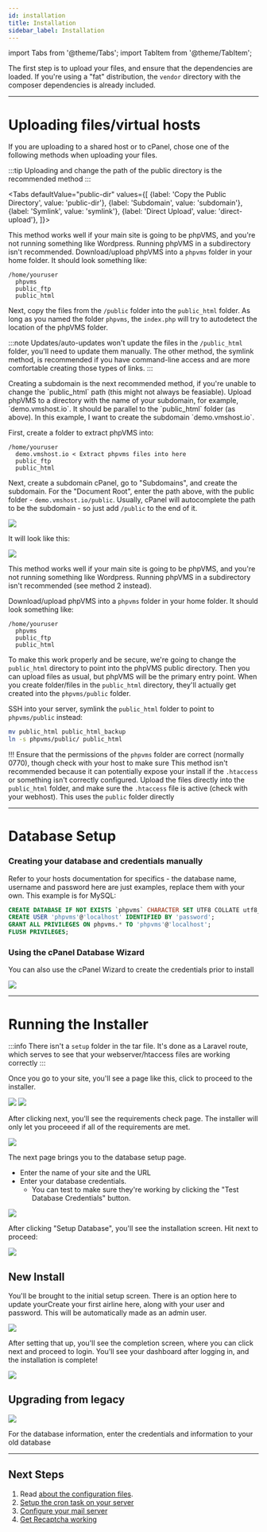 ```yaml
---
id: installation
title: Installation
sidebar_label: Installation
---
```


import Tabs from '@theme/Tabs';
import TabItem from '@theme/TabItem';

The first step is to upload your files, and ensure that the dependencies are loaded. If you're using a "fat" distribution, the `vendor` directory with the composer dependencies is already included.

---


# Uploading files/virtual hosts

If you are uploading to a shared host or to cPanel, chose one of the following methods when uploading your files.

:::tip
Uploading and change the path of the public directory is the recommended method
:::

<Tabs
  defaultValue="public-dir"
  values={[
    {label: 'Copy the Public Directory', value: 'public-dir'},
    {label: 'Subdomain', value: 'subdomain'},
    {label: 'Symlink', value: 'symlink'},
    {label: 'Direct Upload', value: 'direct-upload'},
  ]}>
  <TabItem value="public-dir">
  
  This method works well if your main site is going to be phpVMS, and you're not running something like Wordpress. Running phpVMS in a subdirectory isn't recommended. Download/upload phpVMS into a `phpvms` folder in your home folder. It should look something like:

  ```
  /home/youruser
    phpvms
    public_ftp
    public_html
  ```

  Next, copy the files from the `/public` folder into the `public_html` folder. As long as you named the folder `phpvms`, the `index.php` will try to autodetect the location of the phpVMS folder.

:::note
  Updates/auto-updates won't update the files in the `/public_html` folder, you'll need to update them manually. The other method, the symlink method, is recommended if you have command-line access and are more comfortable creating those types of links.
:::
  
  </TabItem>
  <TabItem value="subdomain">
  Creating a subdomain is the next recommended method, if you're unable to change the `public_html` path (this might not always be feasiable). Upload phpVMS to a directory with the name of your subdomain, for example, `demo.vmshost.io`. It should be parallel to the `public_html` folder (as above). In this example, I want to create the subdomain `demo.vmshost.io`.

  First, create a folder to extract phpVMS into:


  ```
  /home/youruser
    demo.vmshost.io < Extract phpvms files into here
    public_ftp
    public_html
  ```

  Next, create a subdomain cPanel, go to "Subdomains", and create the subdomain. For the "Document Root", enter the path above, with the public folder - `demo.vmshost.io/public`. Usually, cPanel will autocomplete the path to be the subdomain - so just add `/public` to the end of it.

  ![](img/subdomain-add.png)

  It will look like this:

  ![](img/subdomain-view.png)

  </TabItem>
  <TabItem value="symlink">
  This method works well if your main site is going to be phpVMS, and you're not running something like Wordpress. Running phpVMS in a subdirectory isn't recommended (see method 2 instead).

  Download/upload phpVMS into a `phpvms` folder in your home folder. It should look something like:

  ```
  /home/youruser
    phpvms
    public_ftp
    public_html
  ```

  To make this work properly and be secure, we're going to change the `public_html` directory to point into the phpVMS public directory. Then you can upload files as usual, but phpVMS will be the primary entry point. When you create folder/files in the `public_html` directory, they'll actually get created into the `phpvms/public` folder.

  SSH into your server, symlink the `public_html` folder to point to `phpvms/public` instead:

  ```sh
  mv public_html public_html_backup
  ln -s phpvms/public/ public_html
  ```

  !!! Ensure that the permissions of the `phpvms` folder are correct (normally 0770), though check with your host to make sure
  </TabItem>
  <TabItem value="direct-upload">
  This method isn't recommended because it can potentially expose your install if the `.htaccess` or something isn't correctly configured. Upload the files directly into the `public_html` folder, and make sure the `.htaccess` file is active (check with your webhost). This uses the `public` folder directly
  </TabItem>
</Tabs>

---

# Database Setup

### Creating your database and credentials manually

Refer to your hosts documentation for specifics - the database name, username and password here are just examples, replace them with your own. This example is for MySQL:

```sql
CREATE DATABASE IF NOT EXISTS `phpvms` CHARACTER SET UTF8 COLLATE utf8_unicode_ci;
CREATE USER 'phpvms'@'localhost' IDENTIFIED BY 'password';
GRANT ALL PRIVILEGES ON phpvms.* TO 'phpvms'@'localhost';
FLUSH PRIVILEGES;
```

### Using the cPanel Database Wizard

You can also use the cPanel Wizard to create the credentials prior to install

![](img/cpanel-db-1.png)

---

# Running the Installer

:::info
There isn't a `setup` folder in the tar file. It's done as a Laravel route, which serves to see that your webserver/htaccess files are working correctly
:::

Once you go to your site, you'll see a page like this, click to proceed to the installer.

![](img/01-not-installed.png)
![](img/02-installer-start.png)

After clicking next, you'll see the requirements check page. The installer will only let you proceeed if all of the requirements are met.

![](img/03-requirements.png)

The next page brings you to the database setup page. 

- Enter the name of your site and the URL
- Enter your database credentials. 
  - You can test to make sure they're working by clicking the "Test Database Credentials" button.


![](img/04-database-page.png)

After clicking "Setup Database", you'll see the installation screen. Hit next to proceed:


![](img/05-database-installed.png)

## New Install

You'll be brought to the initial setup screen. There is an option here to update yourCreate your first airline here, along with your user and password. This will be automatically made as an admin user.

![](img/06-va-information.png)

After setting that up, you'll see the completion screen, where you can click next and proceed to login. You'll see your dashboard after logging in, and the installation is complete!

![](img/10-completed.png)


## Upgrading from legacy

![](img/07-importer.png)

For the database information, enter the credentials and information to your old database

---

## Next Steps

1. Read [about the configuration files](/configuration/files).
2. [Setup the cron task on your server](http://docs.phpvms.net/configuration/cron)
3. [Configure your mail server](http://docs.phpvms.net/configuration/email)
4. [Get Recaptcha working](http://docs.phpvms.net/configuration/recaptcha)
